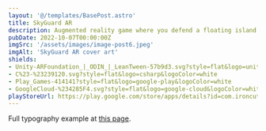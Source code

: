 ```yaml
---
layout: '@/templates/BasePost.astro'
title: SkyGuard AR
description: Augmented reality game where you defend a floating island from incoming enemies.
pubDate: 2022-10-07T00:00:00Z
imgSrc: '/assets/images/image-post6.jpeg'
imgAlt: 'SkyGuard AR cover art'
shields:
- Unity-ARFoundation_|_ODIN_|_LeanTween-57b9d3.svg?style=flat&logo=unity
- C%23-%23239120.svg?style=flat&logo=csharp&logoColor=white
- Play_Games-414141?style=flat&logo=google-play&logoColor=white
- GoogleCloud-%234285F4.svg?style=flat&logo=google-cloud&logoColor=white
playStoreUrl: https://play.google.com/store/apps/details?id=com.ironcuttergames.arshooter
---
```


Full typography example at [this page](../sixth-post/).

